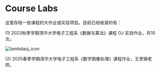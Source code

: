 # Course Labs

这里存档一些课程的大作业或实验项目。目前已经收录的有：

(1) 2023秋季学期清华大学电子工程系《数据与算法》课程 OJ 实验作业，共10次。

![lambdaoj_icon](https://cdn.jsdelivr.net/gh/DerrickMarcus/picgo_image/images/lambdaoj_icon.png)

(2) 2025春季学期清华大学电子工程系《数字图像处理》课程作业，王贵锦老师。
